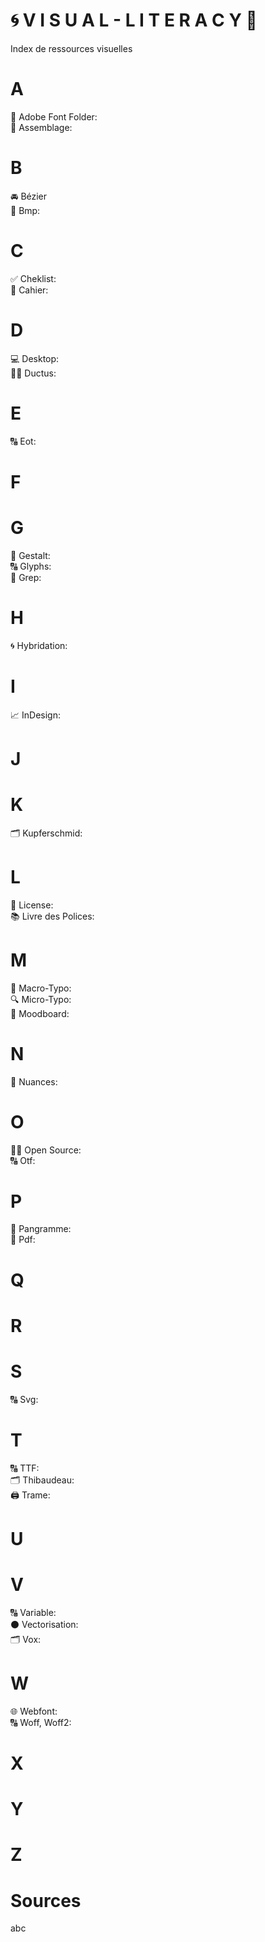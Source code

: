# 🌀 V I S U A L - L I T E R A C Y 👀
  Index de ressources visuelles

# A
  📁 Adobe Font Folder:  
  🔗 Assemblage:  
# B
  🚘 Bézier  
  🌅 Bmp:  
# C
  ✅ Cheklist:  
  📖 Cahier:  
# D
  💻 Desktop:  
  ✍🏻 Ductus:  
# E
  🔠 Eot:  
# F
# G
  🍭 Gestalt:  
  🔠 Glyphs:  
  🔄 Grep:  
# H
  🌀 Hybridation:  
# I
  📈 InDesign:  
# J
# K
  🗂️ Kupferschmid:  
# L
  📑 License:  
  📚 Livre des Polices:  
# M
  🔎 Macro-Typo:  
  🔍 Micro-Typo:  
  🔮 Moodboard:  
# N
  🎨 Nuances:  
# O
  🤲🏻 Open Source:  
  🔠 Otf:  
# P
  📝 Pangramme:  
  📄 Pdf:  
# Q
# R
# S
  🔠 Svg:  
# T
  🔠 TTF:  
  🗂️ Thibaudeau:  
  🖨️ Trame:  
# U
# V
  🔠 Variable:  
  ⚫️ Vectorisation:  
  🗂️ Vox:  
# W
  🌐 Webfont:  
  🔠 Woff, Woff2:  
# X
# Y
# Z

# Sources
  abc
